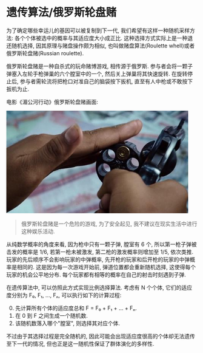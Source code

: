 # 遗传算法/俄罗斯轮盘赌

为了确定哪些幸运儿的基因可以被复制到下一代, 我们希望有这样一种随机采样方法: 各个个体被选中的概率与其适应度大小成正比. 这种选择方式实际上是一种退还随机选择, 因其原理与赌盘操作颇为相似, 也叫做赌盘算法(Roulette whell)或者俄罗斯轮盘赌(Russian roulette).

俄罗斯轮盘赌是一种自杀式的玩命赌博游戏, 相传源于俄罗斯. 参与者会将一颗子弹塞入左轮手枪弹巢的六个膛室中的一个, 然后关上弹巢将其快速旋转. 在旋转停止后, 参与者需轮流将把枪口对准自己的脑袋按下扳机, 直至有人中枪或不敢按下扳机为止.

电影《湄公河行动》俄罗斯轮盘赌画面:

![img](../../img/ga/russian_roulette/russian_roulette.jpg)

> 俄罗斯轮盘赌是一个危险的游戏, 为了安全起见, 我不建议在现实生活中进行这种娱乐活动.

从纯数学概率的角度来看, 因为枪中只有一颗子弹, 膛室有 6 个, 所以第一枪子弹被击发的概率是 1/6, 若第一枪未被激发, 第二枪的激发概率则增加至 1/5, 依次类推. 玩家的先后顺序不会影响玩家的中弹概率, 先开枪的玩家和后开枪的玩家的中弹概率是相同的. 这是因为每一次游戏开始前, 弹道位置都会重新随机选择, 这使得每个玩家的机会公平地分布. 每个玩家都有相等的概率在自己的射击时刻遇到子弹.

在遗传算法中, 可以仿照此方式实现比例选择算法. 考虑有 N 个个体, 它们的适应度分别为 F₀, F₁, ..., Fₙ, 可以执行如下的计算过程:

0. 先计算所有个体的适应度总和 F = F₀ + F₁ + ... + Fₙ.
0. 在 0 到 F 之间生成一个随机数.
0. 该随机数落入哪个"膛室", 则选择其对应个体.

不过由于其选择过程是完全随机的, 因此可能会出现适应度很高的个体却无法遗传至下一代的情况, 但也正是这一随机性保证了群体演化的多样性.
